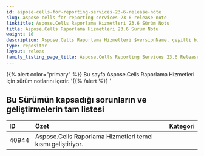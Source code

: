 ```yaml
---
id: aspose-cells-for-reporting-services-23-6-release-note
slug: aspose-cells-for-reporting-services-23-6-release-note
linktitle: Aspose.Cells Raporlama Hizmetleri 23.6 Sürüm Notu
title: Aspose.Cells Raporlama Hizmetleri 23.6 Sürüm Notu
weight: 16
description: Aspose.Cells Raporlama Hizmetleri $versionName, çeşitli biçimlerdeki raporların oluşturulmasını destekler. örneğin Xlsx, Pdf, Json, Docx, Pptx, Html, Svg, Ods, Png vb.
type: repositor
layout: releas
family_listing_page_title: Aspose.Cells Reporting Services 23.6 Release Note
---
```

{{% alert color="primary" %}} 
Bu sayfa Aspose.Cells Raporlama Hizmetleri için sürüm notlarını içerir.
'{{% /alert %}} '
##  **Bu Sürümün kapsadığı sorunların ve geliştirmelerin tam listesi**

|**ID**|**Özet**|**Kategori**|
| :- | :- | :- |
| 40944 | Aspose.Cells Raporlama Hizmetleri temel kısmı geliştiriyor.|
